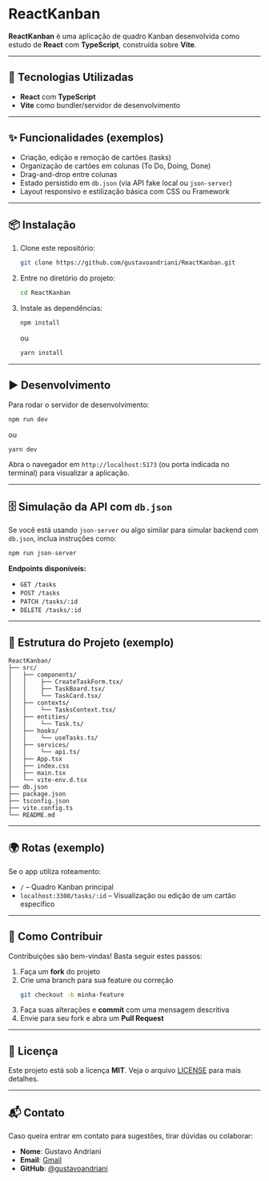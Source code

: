 # ReactKanban

**ReactKanban** é uma aplicação de quadro Kanban desenvolvida como estudo de **React** com **TypeScript**, construída sobre **Vite**.

---

## 🚀 Tecnologias Utilizadas

- **React** com **TypeScript**
- **Vite** como bundler/servidor de desenvolvimento

---

## ✨ Funcionalidades (exemplos)

- Criação, edição e remoção de cartões (tasks)
- Organização de cartões em colunas (To Do, Doing, Done)
- Drag-and-drop entre colunas
- Estado persistido em `db.json` (via API fake local ou `json-server`)
- Layout responsivo e estilização básica com CSS ou Framework

---

## 📦 Instalação

1. Clone este repositório:
   ```bash
   git clone https://github.com/gustavoandriani/ReactKanban.git
   ```
2. Entre no diretório do projeto:
   ```bash
   cd ReactKanban
   ```
3. Instale as dependências:
   ```bash
   npm install
   ```
   ou
   ```bash
   yarn install
   ```

---

## ▶️ Desenvolvimento

Para rodar o servidor de desenvolvimento:
```bash
npm run dev
```
ou
```bash
yarn dev
```
Abra o navegador em `http://localhost:5173` (ou porta indicada no terminal) para visualizar a aplicação.

---

## 🗄️ Simulação da API com `db.json`

Se você está usando `json-server` ou algo similar para simular backend com `db.json`, inclua instruções como:

```bash
npm run json-server
```

**Endpoints disponíveis:**
- `GET /tasks`
- `POST /tasks`
- `PATCH /tasks/:id`
- `DELETE /tasks/:id`

---

## 📂 Estrutura do Projeto (exemplo)

```
ReactKanban/
├── src/
│   ├── components/
│   │    ├── CreateTaskForm.tsx/
│   │    ├── TaskBoard.tsx/
│   │    └── TaskCard.tsx/
│   ├── contexts/
│   │    └── TasksContext.tsx/
│   ├── entities/
│   │    └── Task.ts/
│   ├── hooks/
│   │    └── useTasks.ts/
│   ├── services/
│   │    └── api.ts/
│   ├── App.tsx
│   ├── index.css
│   ├── main.tsx
│   └── vite-env.d.tsx
├── db.json
├── package.json
├── tsconfig.json
├── vite.config.ts
└── README.md
```

---

## 🌍 Rotas (exemplo)

Se o app utiliza roteamento:

- `/` – Quadro Kanban principal
- `localhost:3300/tasks/:id` – Visualização ou edição de um cartão específico

---

## 🤝 Como Contribuir

Contribuições são bem-vindas! Basta seguir estes passos:

1. Faça um **fork** do projeto  
2. Crie uma branch para sua feature ou correção  
   ```bash
   git checkout -b minha-feature
   ```
3. Faça suas alterações e **commit** com uma mensagem descritiva  
4. Envie para seu fork e abra um **Pull Request**

---

## 📄 Licença

Este projeto está sob a licença **MIT**. Veja o arquivo [LICENSE](LICENSE) para mais detalhes.

---

## 📬 Contato

Caso queira entrar em contato para sugestões, tirar dúvidas ou colaborar:

- **Nome**: Gustavo Andriani  
- **Email**: [Gmail](gustavo.joseandriani@gmail.com)
- **GitHub**: [@gustavoandriani](https://github.com/gustavoandriani)